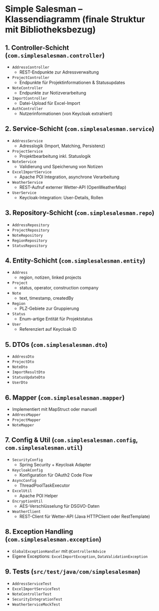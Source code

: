 
# Simple Salesman – Klassendiagramm (finale Struktur mit Bibliotheksbezug)

## 1. Controller-Schicht (`com.simplesalesman.controller`)
- `AddressController`
  - REST-Endpunkte zur Adressverwaltung
- `ProjectController`
  - Endpunkte für Projektinformationen & Statusupdates
- `NoteController`
  - Endpunkte zur Notizverarbeitung
- `ImportController`
  - Datei-Upload für Excel-Import
- `AuthController`
  - Nutzerinformationen (von Keycloak extrahiert)

## 2. Service-Schicht (`com.simplesalesman.service`)
- `AddressService`
  - Adresslogik (Import, Matching, Persistenz)
- `ProjectService`
  - Projektbearbeitung inkl. Statuslogik
- `NoteService`
  - Validierung und Speicherung von Notizen
- `ExcelImportService`
  - Apache POI Integration, asynchrone Verarbeitung
- `WeatherService`
  - REST-Aufruf externer Wetter-API (OpenWeatherMap)
- `UserService`
  - Keycloak-Integration: User-Details, Rollen

## 3. Repository-Schicht (`com.simplesalesman.repo`)
- `AddressRepository`
- `ProjectRepository`
- `NoteRepository`
- `RegionRepository`
- `StatusRepository`

## 4. Entity-Schicht (`com.simplesalesman.entity`)
- `Address`
  - region, notizen, linked projects
- `Project`
  - status, operator, construction company
- `Note`
  - text, timestamp, createdBy
- `Region`
  - PLZ-Gebiete zur Gruppierung
- `Status`
  - Enum-artige Entität für Projektstatus
- `User`
  - Referenziert auf Keycloak ID

## 5. DTOs (`com.simplesalesman.dto`)
- `AddressDto`
- `ProjectDto`
- `NoteDto`
- `ImportResultDto`
- `StatusUpdateDto`
- `UserDto`

## 6. Mapper (`com.simplesalesman.mapper`)
- Implementiert mit MapStruct oder manuell
- `AddressMapper`
- `ProjectMapper`
- `NoteMapper`

## 7. Config & Util (`com.simplesalesman.config`, `com.simplesalesman.util`)
- `SecurityConfig`
  - Spring Security + Keycloak Adapter
- `KeycloakConfig`
  - Konfiguration für OAuth2 Code Flow
- `AsyncConfig`
  - ThreadPoolTaskExecutor
- `ExcelUtil`
  - Apache POI Helper
- `EncryptionUtil`
  - AES-Verschlüsselung für DSGVO-Daten
- `WeatherClient`
  - REST-Client für Wetter-API (Java HTTPClient oder RestTemplate)

## 8. Exception Handling (`com.simplesalesman.exception`)
- `GlobalExceptionHandler` mit `@ControllerAdvice`
- Eigene Exceptions: `ExcelImportException`, `DataValidationException`

## 9. Tests (`src/test/java/com/simplesalesman`)
- `AddressServiceTest`
- `ExcelImportServiceTest`
- `NoteControllerTest`
- `SecurityIntegrationTest`
- `WeatherServiceMockTest`

